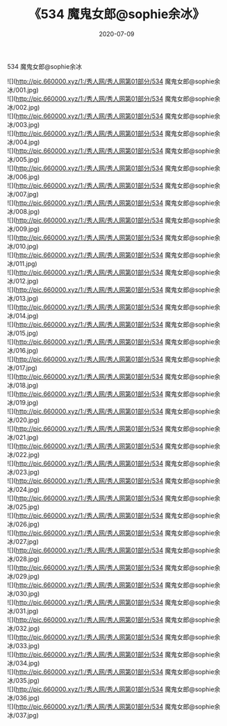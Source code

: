 ﻿---
layout: post
title:  《534 魔鬼女郎@sophie余冰》
date:   2020-07-09
img: http://pic.660000.xyz/1:/秀人网/秀人网第01部分/534 魔鬼女郎@sophie余冰/000.jpg
categories: [美女, 清纯, 唯美]
---

534 魔鬼女郎@sophie余冰

  ![](http://pic.660000.xyz/1:/秀人网/秀人网第01部分/534 魔鬼女郎@sophie余冰/001.jpg) <br> ![](http://pic.660000.xyz/1:/秀人网/秀人网第01部分/534 魔鬼女郎@sophie余冰/002.jpg) <br> ![](http://pic.660000.xyz/1:/秀人网/秀人网第01部分/534 魔鬼女郎@sophie余冰/003.jpg) <br> ![](http://pic.660000.xyz/1:/秀人网/秀人网第01部分/534 魔鬼女郎@sophie余冰/004.jpg) <br> ![](http://pic.660000.xyz/1:/秀人网/秀人网第01部分/534 魔鬼女郎@sophie余冰/005.jpg) <br> ![](http://pic.660000.xyz/1:/秀人网/秀人网第01部分/534 魔鬼女郎@sophie余冰/006.jpg) <br> ![](http://pic.660000.xyz/1:/秀人网/秀人网第01部分/534 魔鬼女郎@sophie余冰/007.jpg) <br> ![](http://pic.660000.xyz/1:/秀人网/秀人网第01部分/534 魔鬼女郎@sophie余冰/008.jpg) <br> ![](http://pic.660000.xyz/1:/秀人网/秀人网第01部分/534 魔鬼女郎@sophie余冰/009.jpg) <br> ![](http://pic.660000.xyz/1:/秀人网/秀人网第01部分/534 魔鬼女郎@sophie余冰/010.jpg) <br> ![](http://pic.660000.xyz/1:/秀人网/秀人网第01部分/534 魔鬼女郎@sophie余冰/011.jpg) <br> ![](http://pic.660000.xyz/1:/秀人网/秀人网第01部分/534 魔鬼女郎@sophie余冰/012.jpg) <br> ![](http://pic.660000.xyz/1:/秀人网/秀人网第01部分/534 魔鬼女郎@sophie余冰/013.jpg) <br> ![](http://pic.660000.xyz/1:/秀人网/秀人网第01部分/534 魔鬼女郎@sophie余冰/014.jpg) <br> ![](http://pic.660000.xyz/1:/秀人网/秀人网第01部分/534 魔鬼女郎@sophie余冰/015.jpg) <br> ![](http://pic.660000.xyz/1:/秀人网/秀人网第01部分/534 魔鬼女郎@sophie余冰/016.jpg) <br> ![](http://pic.660000.xyz/1:/秀人网/秀人网第01部分/534 魔鬼女郎@sophie余冰/017.jpg) <br> ![](http://pic.660000.xyz/1:/秀人网/秀人网第01部分/534 魔鬼女郎@sophie余冰/018.jpg) <br> ![](http://pic.660000.xyz/1:/秀人网/秀人网第01部分/534 魔鬼女郎@sophie余冰/019.jpg) <br> ![](http://pic.660000.xyz/1:/秀人网/秀人网第01部分/534 魔鬼女郎@sophie余冰/020.jpg) <br> ![](http://pic.660000.xyz/1:/秀人网/秀人网第01部分/534 魔鬼女郎@sophie余冰/021.jpg) <br> ![](http://pic.660000.xyz/1:/秀人网/秀人网第01部分/534 魔鬼女郎@sophie余冰/022.jpg) <br> ![](http://pic.660000.xyz/1:/秀人网/秀人网第01部分/534 魔鬼女郎@sophie余冰/023.jpg) <br> ![](http://pic.660000.xyz/1:/秀人网/秀人网第01部分/534 魔鬼女郎@sophie余冰/024.jpg) <br> ![](http://pic.660000.xyz/1:/秀人网/秀人网第01部分/534 魔鬼女郎@sophie余冰/025.jpg) <br> ![](http://pic.660000.xyz/1:/秀人网/秀人网第01部分/534 魔鬼女郎@sophie余冰/026.jpg) <br> ![](http://pic.660000.xyz/1:/秀人网/秀人网第01部分/534 魔鬼女郎@sophie余冰/027.jpg) <br> ![](http://pic.660000.xyz/1:/秀人网/秀人网第01部分/534 魔鬼女郎@sophie余冰/028.jpg) <br> ![](http://pic.660000.xyz/1:/秀人网/秀人网第01部分/534 魔鬼女郎@sophie余冰/029.jpg) <br> ![](http://pic.660000.xyz/1:/秀人网/秀人网第01部分/534 魔鬼女郎@sophie余冰/030.jpg) <br> ![](http://pic.660000.xyz/1:/秀人网/秀人网第01部分/534 魔鬼女郎@sophie余冰/031.jpg) <br> ![](http://pic.660000.xyz/1:/秀人网/秀人网第01部分/534 魔鬼女郎@sophie余冰/032.jpg) <br> ![](http://pic.660000.xyz/1:/秀人网/秀人网第01部分/534 魔鬼女郎@sophie余冰/033.jpg) <br> ![](http://pic.660000.xyz/1:/秀人网/秀人网第01部分/534 魔鬼女郎@sophie余冰/034.jpg) <br> ![](http://pic.660000.xyz/1:/秀人网/秀人网第01部分/534 魔鬼女郎@sophie余冰/035.jpg) <br> ![](http://pic.660000.xyz/1:/秀人网/秀人网第01部分/534 魔鬼女郎@sophie余冰/036.jpg) <br> ![](http://pic.660000.xyz/1:/秀人网/秀人网第01部分/534 魔鬼女郎@sophie余冰/037.jpg) <br>